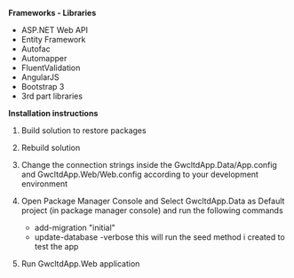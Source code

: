 **Frameworks - Libraries**

* ASP.NET Web API
* Entity Framework
* Autofac
* Automapper
* FluentValidation
* AngularJS
* Bootstrap 3
* 3rd part libraries


**Installation instructions**

 1. Build solution to restore packages
 2. Rebuild solution
 3. Change the connection strings inside the GwcltdApp.Data/App.config and   GwcltdApp.Web/Web.config according to your development environment
 4. Open Package Manager Console and
   Select GwcltdApp.Data as Default project (in package manager console) and run the following commands
   
     * add-migration "initial"
     * update-database -verbose  this will run the seed method i created to test the app
   
5. Run GwcltdApp.Web application